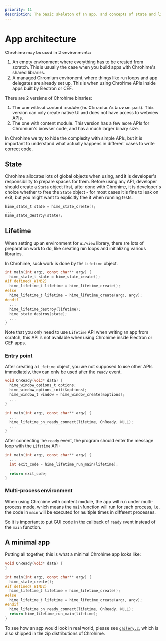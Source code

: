 ```yaml
---
priority: 11
description: The basic skeleton of an app, and concepts of state and lifetime.
---
```


# App architecture

Chrohime may be used in 2 environments:

1. An empty environment where everything has to be created from scratch. This is
   usually the case when you build apps with Chrohime's shared libraries.
2. A managed Chromium environemt, where things like run loops and app delegates
   are already set up. This is when using Chrohime APIs inside apps built by
   Electron or CEF.

There are 2 versions of Chrohime binaries:

1. The one without content module (i.e. Chromium's browser part). This version
   can only create native UI and does not have access to webview APIs.
2. The one with content module. This version has a few more APIs for Chromium's
   browser code, and has a much larger binary size.

In Chrohime we try to hide the complexity with simple APIs, but it is important
to understand what actually happens in different cases to write correct code.

## State

Chrohime allocates lots of global objects when using, and it is developer's
responsibility to prepare spaces for them. Before using any API, developer
should create a `State` object first, after done with Chrohime, it is
developer's choice whether to free the `State` object - for most cases it is
fine to leak on exit, but you might want to explicitly free it when running
tests.

```c
hime_state_t state = hime_state_create();
...
hime_state_destroy(state);
```

## Lifetime

When setting up an environment for `ui/view` library, there are lots of
preparation work to do, like creating run loops and initializing various
libraries.

In Chrohime, such work is done by the `Lifetime` object.

```c
int main(int argc, const char** argv) {
  hime_state_t state = hime_state_create();
#if defined(_WIN32)
  hime_lifetime_t lifetime = hime_lifetime_create();
#else
  hime_lifetime_t lifetime = hime_lifetime_create(argc, argv);
#endif
  ...
  hime_lifetime_destroy(lifetime);
  hime_state_destroy(state);
  ...
}
```

Note that you only need to use `Lifetime` API when writing an app from scratch,
this API is not available when using Chrohime inside Electron or CEF apps.

### Entry point

After creating a `Lifetime` object, you are not supposed to use other APIs
immediately, they can only be used after the `ready` event.

```c
void OnReady(void* data) {
  hime_window_options_t options;
  hime_window_options_init(&options);
  hime_window_t window = hime_window_create(&options);
  ...
}

int main(int argc, const char** argv) {
  ...
  hime_lifetime_on_ready_connect(lifetime, OnReady, NULL);
  ...
}
```

After connecting the `ready` event, the program should enter the message loop
with the `Lifetime` API:

```c
int main(int argc, const char** argv) {
  ...
  int exit_code = hime_lifetime_run_main(lifetime);
  ...
  return exit_code;
}
```

### Multi-process environment

When using Chrohime with content module, the app will run under multi-process
mode, which means the `main` function will run for each process, i.e. the code
in `main` will be executed for multiple times in different processes.

So it is important to put GUI code in the callback of `ready` event instead of
the `main` function.

## A minimal app

Putting all together, this is what a minimal Chrohime app looks like:

```c
void OnReady(void* data) {
}

int main(int argc, const char** argv) {
  hime_state_create();
#if defined(_WIN32)
  hime_lifetime_t lifetime = hime_lifetime_create();
#else
  hime_lifetime_t lifetime = hime_lifetime_create(argc, argv);
#endif
  hime_lifetime_on_ready_connect(lifetime, OnReady, NULL);
  return hime_lifetime_run_main(lifetime);
}
```

To see how an app would look in real world, please see
[`gallery.c`](https://github.com/photoionization/chrohime/blob/main/gallery/gallery.c),
which is also shipped in the zip distributions of Chrohime.
